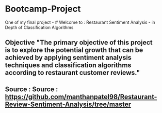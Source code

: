 # Bootcamp-Project
One of my final project - # Welcome to : Restaurant Sentiment Analysis  - in Depth of Classification Algorithms
## Objective "The primary objective of this project is to explore the potential growth that can be achieved by applying sentiment analysis techniques and classification algorithms according to restaurant customer reviews."
## Source : Source : https://github.com/manthanpatel98/Restaurant-Review-Sentiment-Analysis/tree/master
